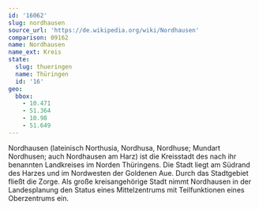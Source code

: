 ```yaml
---
id: '16062'
slug: nordhausen
source_url: 'https://de.wikipedia.org/wiki/Nordhausen'
comparison: 09162
name: Nordhausen
name_ext: Kreis
state:
  slug: thueringen
  name: Thüringen
  id: '16'
geo:
  bbox:
    - 10.471
    - 51.364
    - 10.98
    - 51.649
---
```


Nordhausen (lateinisch Northusia, Nordhusa, Nordhuse; Mundart Nordhusen; auch Nordhausen am Harz) ist die Kreisstadt des nach ihr benannten Landkreises im Norden Thüringens. Die Stadt liegt am Südrand des Harzes und im Nordwesten der Goldenen Aue. Durch das Stadtgebiet fließt die Zorge. Als große kreisangehörige Stadt nimmt Nordhausen in der Landesplanung den Status eines Mittelzentrums mit Teilfunktionen eines Oberzentrums ein.
